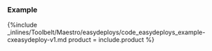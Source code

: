 


### Example



{%include _inlines/Toolbelt/Maestro/easydeploys/code_easydeploys_example-cxeasydeploy-v1.md  product = include.product %}



